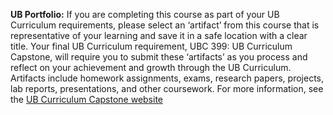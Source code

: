 **UB Portfolio:** If you are completing this course as part of your UB Curriculum requirements, please select an ‘artifact’ from this course that is representative of your learning and save it in a safe location with a clear title. Your final UB Curriculum requirement, UBC 399: UB Curriculum Capstone, will require you to submit these ‘artifacts’ as you process and reflect on your achievement and growth through the UB Curriculum. Artifacts include homework assignments, exams, research papers, projects, lab reports, presentations, and other coursework. For more information, see the [UB Curriculum Capstone website](https://www.buffalo.edu/ubcurriculum/capstone.html)
